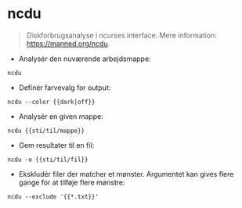 # ncdu

> Diskforbrugsanalyse i ncurses interface.
> Mere information: <https://manned.org/ncdu>.

- Analysér den nuværende arbejdsmappe:

`ncdu`

- Definér farvevalg for output:

`ncdu --color {{dark|off}}`

- Analysér en given mappe:

`ncdu {{sti/til/mappe}}`

- Gem resultater til en fil:

`ncdu -o {{sti/til/fil}}`

- Ekskludér filer der matcher et mønster. Argumentet kan gives flere gange for at tilføje flere mønstre:

`ncdu --exclude '{{*.txt}}'`
